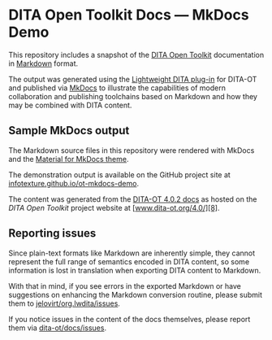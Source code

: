 # DITA Open Toolkit Docs — MkDocs Demo

This repository includes a snapshot of the [DITA Open Toolkit][1] documentation in [Markdown][2] format.

The output was generated using the [Lightweight DITA plug-in][3] for DITA-OT and published via [MkDocs][4] to illustrate the capabilities of modern collaboration and publishing toolchains based on Markdown and how they may be combined with DITA content.

## Sample MkDocs output

The Markdown source files in this repository were rendered with MkDocs and the [Material for MkDocs theme][5].

The demonstration output is available on the GitHub project site at [infotexture.github.io/ot-mkdocs-demo][6].

The content was generated from the [DITA-OT 4.0.2 docs][7] as hosted on the _DITA Open Toolkit_ project website at [www.dita-ot.org/4.0/][8].

## Reporting issues

Since plain-text formats like Markdown are inherently simple, they cannot represent the full range of semantics encoded in DITA content, so some information is lost in translation when exporting DITA content to Markdown.

With that in mind, if you see errors in the exported Markdown or have suggestions on enhancing the Markdown conversion routine, please submit them to [jelovirt/org.lwdita/issues][9].

If you notice issues in the content of the docs themselves, please report them via [dita-ot/docs/issues][10].

[1]: https://www.dita-ot.org
[2]: https://daringfireball.net/projects/markdown/
[3]: https://github.com/jelovirt/org.lwdita
[4]: https://www.mkdocs.org
[5]: https://squidfunk.github.io/mkdocs-material
[6]: https://infotexture.github.io/ot-mkdocs-demo
[7]: https://github.com/dita-ot/docs/tree/4.0.2
[8]: https://www.dita-ot.org/4.0/
[9]: https://github.com/jelovirt/org.lwdita/issues
[10]: https://github.com/dita-ot/docs/issues
